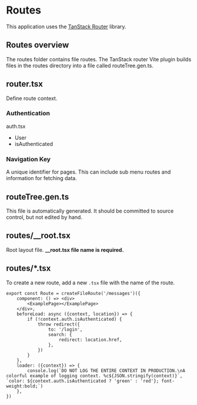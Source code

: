 # Routes

This application uses the [TanStack Router](https://tanstack.com/router/latest) library.

## Routes overview

The routes folder contains file routes. The TanStack router Vite plugin builds files in the routes directory into a file
called routeTree.gen.ts.

## router.tsx

Define route context.

### Authentication

auth.tsx

* User
* isAuthenticated

### Navigation Key

A unique identifier for pages. This can include sub menu routes and information for fetching data.

## routeTree.gen.ts

This file is automatically generated. It should be committed to source control, but not edited by hand.

## routes/__root.tsx

Root layout file. **__root.tsx file name is required.**

## routes/*.tsx

To create a new route, add a new `.tsx` file with the name of the route.

```tsx
export const Route = createFileRoute('/messages')({
    component: () => <div>
        <ExamplePage></ExamplePage>
    </div>,
    beforeLoad: async ({context, location}) => {
        if (!context.auth.isAuthenticated) {
            throw redirect({
                to: '/login',
                search: {
                    redirect: location.href,
                },
            })
        }
    },
    loader: ({context}) => {
        console.log(`DO NOT LOG THE ENTIRE CONTEXT IN PRODUCTION.\nA colorful example of logging context. %c${JSON.stringify(context)}`, `color: ${context.auth.isAuthenticated ? 'green' : 'red'}; font-weight:bold;`)
    },
})

```